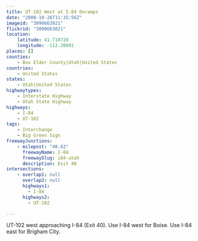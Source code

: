 ```yaml
---
title: UT-102 West at I-84 Onramps
date: "2008-10-26T11:35:56Z"
imageid: "3090663021"
flickrid: "3090663021"
location:
    latitude: 41.710728
    longitude: -112.20091
places: []
counties:
    - Box Elder County|Utah|United States
countries:
    - United States
states:
    - Utah|United States
highwaytypes:
    - Interstate Highway
    - Utah State Highway
highways:
    - I-84
    - UT-102
tags:
    - Interchange
    - Big Green Sign
freewayJunctions:
    - milepost: "40.82"
      freewayName: I-84
      freewaySlug: i84-utah
      description: Exit 40
intersections:
    - overlap1: null
      overlap2: null
      highways1:
        - I-84
      highways2:
        - UT-102

---
```

UT-102 west approaching I-84 (Exit 40). Use I-84 west for Boise. Use I-84 east for Brigham City.